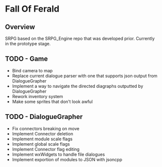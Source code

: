 Fall Of Ferald
==============

## Overview
SRPG based on the SRPG_Engine repo that was developed prior.
Currently in the prototype stage.

## TODO - Game
* Bind camera to map
* Replace current dialogue parser with one that supports json output from
  DialogueGrapher
* Implement a way to navigate the directed diagraphs outputted by DialogueGrapher
* Rework inventory system
* Make some sprites that don't look awful

## TODO - DialogueGrapher
* Fix connectors breaking on move
* Implement Connector deletion
* Implement module scale flags
* Implement global scale flags
* Implement Connector flag editing
* Implement wxWidgets to handle file dialogues
* Implement exportion of modules to JSON with jsoncpp
